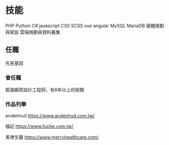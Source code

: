 # 技能 #
PHP Python C#
javascript CSS SCSS vue angular
MySQL MariaDB
硬體規劃與架設
雲端規劃與資料叢集

## 任職 ##
先見基因

### 曾任職 ###
鉅潞網頁設計工程師，有6年以上的經驗

### 作品列舉 ###
andenhud
https://www.andenhud.com.tw/

福記
https://www.fuche.com.tw/

美律生醫
https://www.merryhealthcare.com/
